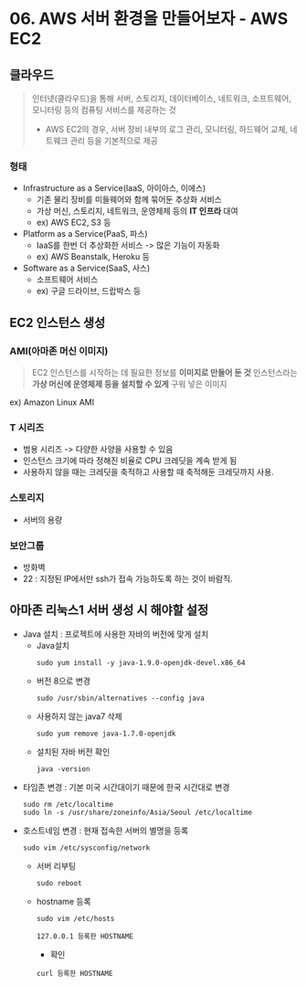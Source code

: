 # 06. AWS 서버 환경을 만들어보자 - AWS EC2
## 클라우드
> 인터넷(클라우드)을 통해 서버, 스토리지, 데이터베이스, 네트워크, 소프트웨어, 모니터링 등의 컴퓨팅 서비스를 제공하는 것
> - AWS EC2의 경우, 서버 장비 내부의 로그 관리, 모니터링, 하드웨어 교체, 네트웨크 관리 등을 기본적으로 제공
### 형태
- Infrastructure as a Service(IaaS, 아이아스, 이에스)
    - 기존 물리 장비를 미들웨어와 함께 묶어둔 추상화 서비스
    - 가상 머신, 스토리지, 네트워크, 운영체제 등의 **IT 인프라** 대여
    - ex) AWS EC2, S3 등
- Platform as a Service(PaaS, 파스)
    - IaaS를 한번 더 추상화한 서비스 -> 많은 기능이 자동화
    - ex) AWS Beanstalk, Heroku 등
- Software as a Service(SaaS, 사스)
    - 소프트웨어 서비스
    - ex) 구글 드라이브, 드랍박스 등
## EC2 인스턴스 생성
### AMI(아마존 머신 이미지)
> EC2 인스턴스를 시작하는 데 필요한 정보를 **이미지로 만들어 둔 것**
> 인스턴스라는 **가상 머신에 운영체제 등을 설치할 수 있게** 구워 넣은 이미지

ex) Amazon Linux AMI
### T 시리즈
- 범용 시리즈 -> 다양한 사양을 사용할 수 있음
- 인스턴스 크기에 따라 정해진 비율로 CPU 크레딧을 계속 받게 됨
- 사용하지 않을 때는 크레딧을 축적하고 사용할 때 축적해둔 크레딧까지 사용.
### 스토리지
- 서버의 용량
### 보안그룹
- 방화벽
- 22 : 지정된 IP에서만 ssh가 접속 가능하도록 하는 것이 바람직.
## 아마존 리눅스1 서버 생성 시 해야할 설정
- Java 설치 : 프로젝트에 사용한 자바의 버전에 맞게 설치
  - Java설치
    ```
    sudo yum install -y java-1.9.0-openjdk-devel.x86_64
    ```
  - 버전 8으로 변경
      ```
      sudo /usr/sbin/alternatives --config java
      ```
  - 사용하지 않는 java7 삭제
      ```
      sudo yum remove java-1.7.0-openjdk
      ```
  - 설치된 자바 버전 확인
    ```
    java -version
    ```
- 타임존 변경 : 기본 미국 시간대이기 때문에 한국 시간대로 변경
  ```
  sudo rm /etc/localtime
  sudo ln -s /usr/share/zoneinfo/Asia/Seoul /etc/localtime
  ```
- 호스트네임 변경 : 현재 접속한 서버의 별명을 등록
    ```
    sudo vim /etc/sysconfig/network
    ```
  - 서버 리부팅
    ```
    sudo reboot
    ```
  - hostname 등록
    ```
    sudo vim /etc/hosts
    ```
    ```
    127.0.0.1 등록한 HOSTNAME
    ```
    - 확인
    ```
    curl 등록한 HOSTNAME
    ```